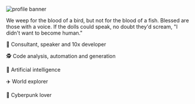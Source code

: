 ![profile banner](https://pbs.twimg.com/profile_banners/142658024/1562223957)

We weep for the blood of a bird, but not for the blood of a fish. Blessed are those with a voice. If the dolls could speak, no doubt they'd scream, "I didn't want to become human."

💼 Consultant, speaker and 10x developer

🕵️‍ Code analysis, automation and generation

🤖 Artificial intelligence

✈️ World explorer

💽 Cyberpunk lover
